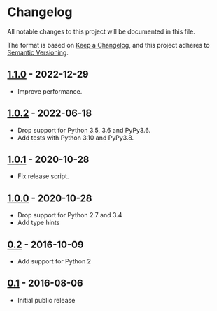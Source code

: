 # Changelog

All notable changes to this project will be documented in this file.

The format is based on [Keep a Changelog](https://keepachangelog.com/en/1.0.0/), and this
project adheres to [Semantic Versioning](https://semver.org/spec/v2.0.0.html).

## [1.1.0] - 2022-12-29

* Improve performance.

## [1.0.2] - 2022-06-18

* Drop support for Python 3.5, 3.6 and PyPy3.6.
* Add tests with Python 3.10 and PyPy3.8.

## [1.0.1] - 2020-10-28

* Fix release script.

## [1.0.0] - 2020-10-28

* Drop support for Python 2.7 and 3.4
* Add type hints

## [0.2] - 2016-10-09

* Add support for Python 2

## [0.1] - 2016-08-06

* Initial public release

[Unreleased]: https://github.com/bbc2/shuffled/compare/1.1.0...master
[1.1.0]: https://github.com/bbc2/shuffled/compare/1.0.2...1.1.0
[1.0.2]: https://github.com/bbc2/shuffled/compare/1.0.1...1.0.2
[1.0.1]: https://github.com/bbc2/shuffled/compare/1.0.0...1.0.1
[1.0.0]: https://github.com/bbc2/shuffled/compare/v0.2...1.0.0
[0.2]: https://github.com/bbc2/shuffled/compare/v0.1...v0.2
[0.1]: https://github.com/bbc2/shuffled/tree/v0.1
